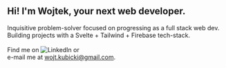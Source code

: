 ## Hi! I'm Wojtek, your next web developer.
Inquisitive problem-solver focused on progressing as a full stack web dev.<br/>
Building projects with a Svelte + Tailwind + Firebase tech-stack.<br/>
<br/>
Find me on ![LinkedIn](https://www.linkedin.com/in/wojciech-kubicki-607197282/) or<br/>
e-mail me at wojt.kubicki@gmail.com.

